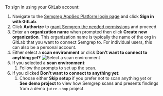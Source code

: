 To sign in using your GitLab account:

1. Navigate to the [<i class="fas fa-external-link fa-xs"></i> Semgrep AppSec Platform login page](https://semgrep.dev/login/) and click **Sign in with GitLab**.
1. Click **Authorize** to [grant Semgrep the needed permissions](/deployment/checklist#permissions) and proceed.
1. Enter an **organization name** when prompted then click **Create new organization**. This organization name is typically the name of the org in GitLab that you want to connect Semgrep to. For individual users, this can also be a personal account.
1. Either select a **scan environment** or click **Don't want to connect to anything yet?**
![Select a scan environment](/img/onboarding-scan-location.png#md-width)
1. If you selected a **scan environment**:
    1. Follow the prompts to set up the scan.
1. If you clicked **Don't want to connect to anything yet**:
    1. Choose either **Skip setup** if you prefer not to scan anything yet or **See demo project** to view how Semgrep scans and presents findings from a demo `juice-shop` project.
